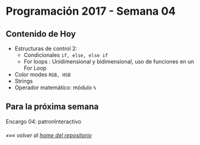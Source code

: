 # Programación 2017 - Semana 04
## Contenido de Hoy
* Estructuras de control 2:
  * Condicionales `if, else, else if`
  * For loops : Unidimensional y bidimensional, uso de funciones en un For Loop
* Color modes `RGB, HSB`
* Strings
* Operador matemático: módulo `%`



## Para la próxima semana
Encargo 04: patronInteractivo



###### *««« volver al [home del repositorio](https://github.com/Franzel/UDD_Programacion_2017_2sem)*
